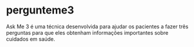# pergunteme3
Ask Me 3 é uma técnica desenvolvida para ajudar os pacientes a fazer três perguntas para que eles obtenham informações importantes sobre cuidados em saúde.
